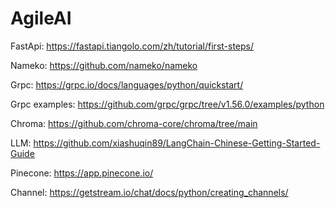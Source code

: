 # AgileAI

FastApi: https://fastapi.tiangolo.com/zh/tutorial/first-steps/

Nameko: https://github.com/nameko/nameko

Grpc: https://grpc.io/docs/languages/python/quickstart/

Grpc examples: https://github.com/grpc/grpc/tree/v1.56.0/examples/python

Chroma: https://github.com/chroma-core/chroma/tree/main

LLM: https://github.com/xiashuqin89/LangChain-Chinese-Getting-Started-Guide

Pinecone: https://app.pinecone.io/

Channel: https://getstream.io/chat/docs/python/creating_channels/